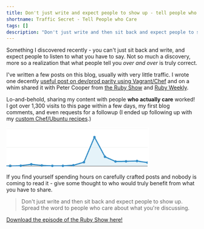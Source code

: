 ```yaml
---
title: Don't just write and expect people to show up - tell people who care
shortname: Traffic Secret - Tell People who Care
tags: []
description: "Don't just write and then sit back and expect people to show up. Spread the word to people who care about what your discussing."
---
```


Something I discovered recently - you can't just sit back and write, and expect people to listen to what you have to say. Not so much a discovery, more so a realization that what people tell you *over and over* is truly correct.

I've written a few posts on this blog, usually with very little traffic.  I wrote one decently [useful post on dev/prod parity using Vagrant/Chef](http://brandonparsons.me/2012/vagrant-and-chef-for-ubuntu-deployment-server/) and on a whim shared it with Peter Cooper from [the Ruby Show](http://rubyshow.com/) and [Ruby Weekly](http://rubyweekly.com/). 

Lo-and-behold, sharing my content with people **who actually care** worked! I got over 1,300 visits to this page within a few days, my first blog comments, and even requests for a followup (I ended up following up with my [custom Chef/Ubuntu recipes](http://brandonparsons.me/2012/chef-recipes-for-rails-deployment/).)

![Increased traffic via sharing content with people who care](/assets/article_images/2012/increased-traffic-via-share.png)

If you find yourself spending hours on carefully crafted posts and nobody is coming to read it - give some thought to who would truly benefit from what you have to share.
 
> Don't just write and then sit back and expect people to show up. Spread the word to people who care about what you're discussing.

[Download the episode of the Ruby Show here!](http://rubyshow.com/episodes/214)

